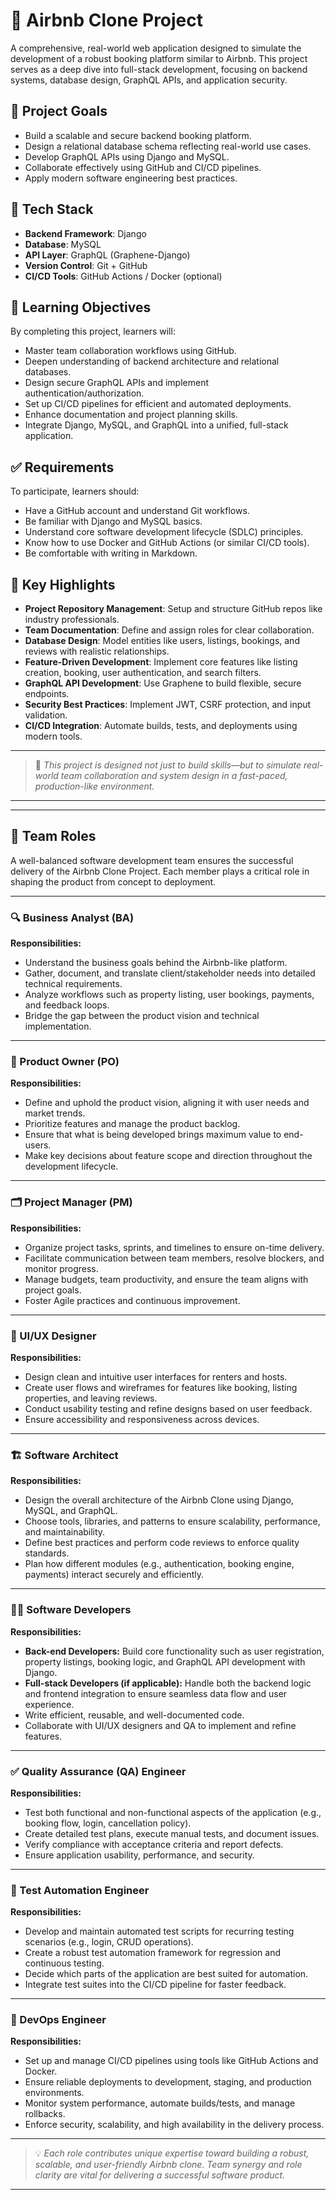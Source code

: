 # 🏡 Airbnb Clone Project

A comprehensive, real-world web application designed to simulate the development of a robust booking platform similar to Airbnb. This project serves as a deep dive into full-stack development, focusing on backend systems, database design, GraphQL APIs, and application security.

## 🚀 Project Goals

* Build a scalable and secure backend booking platform.
* Design a relational database schema reflecting real-world use cases.
* Develop GraphQL APIs using Django and MySQL.
* Collaborate effectively using GitHub and CI/CD pipelines.
* Apply modern software engineering best practices.

## 🧰 Tech Stack

* **Backend Framework**: Django
* **Database**: MySQL
* **API Layer**: GraphQL (Graphene-Django)
* **Version Control**: Git + GitHub
* **CI/CD Tools**: GitHub Actions / Docker (optional)

## 🎯 Learning Objectives

By completing this project, learners will:

* Master team collaboration workflows using GitHub.
* Deepen understanding of backend architecture and relational databases.
* Design secure GraphQL APIs and implement authentication/authorization.
* Set up CI/CD pipelines for efficient and automated deployments.
* Enhance documentation and project planning skills.
* Integrate Django, MySQL, and GraphQL into a unified, full-stack application.

## ✅ Requirements

To participate, learners should:

* Have a GitHub account and understand Git workflows.
* Be familiar with Django and MySQL basics.
* Understand core software development lifecycle (SDLC) principles.
* Know how to use Docker and GitHub Actions (or similar CI/CD tools).
* Be comfortable with writing in Markdown.

## 🔑 Key Highlights

* **Project Repository Management**: Setup and structure GitHub repos like industry professionals.
* **Team Documentation**: Define and assign roles for clear collaboration.
* **Database Design**: Model entities like users, listings, bookings, and reviews with realistic relationships.
* **Feature-Driven Development**: Implement core features like listing creation, booking, user authentication, and search filters.
* **GraphQL API Development**: Use Graphene to build flexible, secure endpoints.
* **Security Best Practices**: Implement JWT, CSRF protection, and input validation.
* **CI/CD Integration**: Automate builds, tests, and deployments using modern tools.

---

> 🧠 *This project is designed not just to build skills—but to simulate real-world team collaboration and system design in a fast-paced, production-like environment.*

---
---

## 👥 Team Roles

A well-balanced software development team ensures the successful delivery of the Airbnb Clone Project. Each member plays a critical role in shaping the product from concept to deployment.

---

### 🔍 Business Analyst (BA)

**Responsibilities:**

* Understand the business goals behind the Airbnb-like platform.
* Gather, document, and translate client/stakeholder needs into detailed technical requirements.
* Analyze workflows such as property listing, user bookings, payments, and feedback loops.
* Bridge the gap between the product vision and technical implementation.

---

### 🧭 Product Owner (PO)

**Responsibilities:**

* Define and uphold the product vision, aligning it with user needs and market trends.
* Prioritize features and manage the product backlog.
* Ensure that what is being developed brings maximum value to end-users.
* Make key decisions about feature scope and direction throughout the development lifecycle.

---

### 🗂️ Project Manager (PM)

**Responsibilities:**

* Organize project tasks, sprints, and timelines to ensure on-time delivery.
* Facilitate communication between team members, resolve blockers, and monitor progress.
* Manage budgets, team productivity, and ensure the team aligns with project goals.
* Foster Agile practices and continuous improvement.

---

### 🎨 UI/UX Designer

**Responsibilities:**

* Design clean and intuitive user interfaces for renters and hosts.
* Create user flows and wireframes for features like booking, listing properties, and leaving reviews.
* Conduct usability testing and refine designs based on user feedback.
* Ensure accessibility and responsiveness across devices.

---

### 🏗️ Software Architect

**Responsibilities:**

* Design the overall architecture of the Airbnb Clone using Django, MySQL, and GraphQL.
* Choose tools, libraries, and patterns to ensure scalability, performance, and maintainability.
* Define best practices and perform code reviews to enforce quality standards.
* Plan how different modules (e.g., authentication, booking engine, payments) interact securely and efficiently.

---

### 👨‍💻 Software Developers

**Responsibilities:**

* **Back-end Developers:** Build core functionality such as user registration, property listings, booking logic, and GraphQL API development with Django.
* **Full-stack Developers (if applicable):** Handle both the backend logic and frontend integration to ensure seamless data flow and user experience.
* Write efficient, reusable, and well-documented code.
* Collaborate with UI/UX designers and QA to implement and refine features.

---

### ✅ Quality Assurance (QA) Engineer

**Responsibilities:**

* Test both functional and non-functional aspects of the application (e.g., booking flow, login, cancellation policy).
* Create detailed test plans, execute manual tests, and document issues.
* Verify compliance with acceptance criteria and report defects.
* Ensure application usability, performance, and security.

---

### 🤖 Test Automation Engineer

**Responsibilities:**

* Develop and maintain automated test scripts for recurring testing scenarios (e.g., login, CRUD operations).
* Create a robust test automation framework for regression and continuous testing.
* Decide which parts of the application are best suited for automation.
* Integrate test suites into the CI/CD pipeline for faster feedback.

---

### 🔧 DevOps Engineer

**Responsibilities:**

* Set up and manage CI/CD pipelines using tools like GitHub Actions and Docker.
* Ensure reliable deployments to development, staging, and production environments.
* Monitor system performance, automate builds/tests, and manage rollbacks.
* Enforce security, scalability, and high availability in the delivery process.

---

> 💡 *Each role contributes unique expertise toward building a robust, scalable, and user-friendly Airbnb clone. Team synergy and role clarity are vital for delivering a successful software product.*

---
